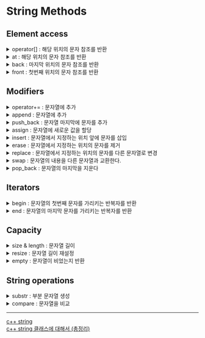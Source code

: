 # String Methods


## Element access

<details>
<summary>operator[] : 해당 위치의 문자 참조를 반환</summary>

```cpp
char& operator[] (size_t pos);

// pos : 문자의 위치
// 반환 : 문자열의 지정된 위치에 있는 문자
```

</details>  

<details>
<summary>at : 해당 위치의 문자 참조를 반환</summary>

```cpp
char& at (size_t pos);

// pos : 문자의 위치, 문자의 위치가 아니면 out_of_range 예외가 발생
// 반환 : 문자열의 지정된 위치에 있는 문자
```

</details>  

<details>
<summary>back : 마지막 위치의 문자 참조를 반환</summary>

```cpp
char& back ();

// 반환 : 문자열의 마지막 위치에 있는 문자
```

</details>  

<details>
<summary>front : 첫번째 위치의 문자 참조를 반환</summary>

```cpp
char& front ();

// 반환 : 문자열의 첫번째 위치에 있는 문자
```

</details>  


## Modifiers

<details>
<summary>operator+= : 문자열에 추가</summary>

```cpp
string& operator+= (const string& str); // string (1)
string& operator+= (const char* s); // c-string(2)
string& operator+= (char c); // character (3)

// str : 복사되어 마지막에 붙는 문자열
// s : 복사되어 마지막에 붙는 null로 끝나는 문자 시퀀스 포인터
// c : 문자열의 값에 추가되는 문자
// 반환 : *this
```

</details>  

<details>
<summary>append : 문자열에 추가</summary>

```cpp
// string (1)	
string& append (const string& str);

// substring (2)	
string& append (const string& str, size_t subpos, size_t sublen);

// c-string (3)	
string& append (const char* s);

// buffer (4)	
string& append (const char* s, size_t n);

// fill (5)	
string& append (size_t n, char c);

// range (6)	
template <class InputIterator>
   string& append (InputIterator first, InputIterator last);

// str : 추가하려는 다른 문자열 
// subpos : 복사되는 부분 문자열의 첫번째 문자 위치
// sublen : 복사할 부분 문자열의 길이
// s : 문자 배열의 포인터
// n : 복사하려는 문자의 개수
// c : 문자 값, n번 반복
// first, last : Input iterators에서 첫번째와 마지막 위치
// il : initializer_list 객체
// 반환 : *this

```

## Example

```cpp
// appending to string
#include <iostream>
#include <string>

int main ()
{
  std::string str;
  std::string str2="Writing ";
  std::string str3="print 10 and then 5 more";

  // used in the same order as described above:
  str.append(str2);                       // "Writing "
  str.append(str3,6,3);                   // "10 "
  str.append("dots are cool",5);          // "dots "
  str.append("here: ");                   // "here: "
  str.append(10u,'.');                    // ".........."
  str.append(str3.begin()+8,str3.end());  // " and then 5 more"
  str.append<int>(5,0x2E);                // "....."

  std::cout << str << '\n';
  return 0;
}

/* output

Writing 10 dots here: .......... and then 5 more.....

*/
```

</details>  

<details>
<summary>push_back : 문자열 마지막에 문자를 추가</summary>

```cpp
void push_back (char c);

// c : 문자열에 추가되는 문자
// 반환 : 없음
```

</details>

</details>  

<details>
<summary>assign : 문자열에 새로운 값을 할당</summary>

```cpp
// string (1)	
string& assign (const string& str);

// substring (2)	
string& assign (const string& str, size_t subpos, size_t sublen);

// c-string (3)	
string& assign (const char* s);

// buffer (4)	
string& assign (const char* s, size_t n);

// fill (5)	
string& assign (size_t n, char c);

// range (6)	
template <class InputIterator>
   string& assign (InputIterator first, InputIterator last);

// str : 추가하려는 다른 문자열 
// subpos : 복사되는 부분 문자열의 첫번째 문자 위치
// sublen : 복사할 부분 문자열의 길이
// s : 문자 배열의 포인터
// n : 복사하려는 문자의 개수
// c : 문자 값, n번 반복
// first, last : Input iterators에서 첫번째와 마지막 위치
// il : initializer_list 객체
// 반환 : *this
```

## Example  

```cpp
// string::assign
#include <iostream>
#include <string>

int main ()
{
  std::string str;
  std::string base="The quick brown fox jumps over a lazy dog.";

  // used in the same order as described above:

  str.assign(base);
  std::cout << str << '\n';

  str.assign(base,10,9);
  std::cout << str << '\n';         // "brown fox"

  str.assign("pangrams are cool",7);
  std::cout << str << '\n';         // "pangram"

  str.assign("c-string");
  std::cout << str << '\n';         // "c-string"

  str.assign(10,'*');
  std::cout << str << '\n';         // "**********"

  str.assign<int>(10,0x2D);
  std::cout << str << '\n';         // "----------"

  str.assign(base.begin()+16,base.end()-12);
  std::cout << str << '\n';         // "fox jumps over"

  return 0;
}

/* output

The quick brown fox jumps over a lazy dog.
brown fox
pangram
c-string
**********
----------
fox jumps over

*/
```
</details>

<details>
<summary>insert : 문자열에서 지정하는 위치 앞에 문자를 삽입</summary>

```cpp
// string (1)	
 string& insert (size_t pos, const string& str);

// substring (2)	
 string& insert (size_t pos, const string& str, size_t subpos, size_t sublen);

// c-string (3)	
 string& insert (size_t pos, const char* s);

// buffer (4)	
 string& insert (size_t pos, const char* s, size_t n);

// fill (5)	
 string& insert (size_t pos, size_t n, char c);
    void insert (iterator p, size_t n, char c);

// single character (6)	
iterator insert (iterator p, char c);

// range (7)	
template <class InputIterator>
   void insert (iterator p, InputIterator first, InputIterator last);
   
// str : 추가하려는 다른 문자열 
// subpos : 복사되는 부분 문자열의 첫번째 문자 위치
// sublen : 복사할 부분 문자열의 길이
// s : 문자 배열의 포인터
// n : 복사하려는 문자의 개수
// c : 문자 값, n번 반복
// first, last : Input iterators에서 첫번째와 마지막 위치
// il : initializer_list 객체
// 반환 : 문자열 참조를 반환하는 경우에는 *this, 
// 반복자를 반환하는 경우에는 삽입된 첫번째 문자를 가리키는 반복자
```

## Example

```cpp
// inserting into a string
#include <iostream>
#include <string>

int main ()
{
  std::string str="to be question";
  std::string str2="the ";
  std::string str3="or not to be";
  std::string::iterator it;

  // used in the same order as described above:
  str.insert(6,str2);                 // to be (the )question
  str.insert(6,str3,3,4);             // to be (not )the question
  str.insert(10,"that is cool",8);    // to be not (that is )the question
  str.insert(10,"to be ");            // to be not (to be )that is the question
  str.insert(15,1,':');               // to be not to be(:) that is the question
  it = str.insert(str.begin()+5,','); // to be(,) not to be: that is the question
  str.insert (str.end(),3,'.');       // to be, not to be: that is the question(...)
  str.insert (it+2,str3.begin(),str3.begin()+3); // (or )

  std::cout << str << '\n';
  return 0;
}

/* output

to be, or not to be: that is the question...

*/
```

</details>

<details>
<summary>erase : 문자열에서 지정하는 위치의 문자를 제거</summary>

```cpp
// sequence (1)	
 string& erase (size_t pos = 0, size_t len = npos);

// character (2)	
iterator erase (iterator p);

// range (3)	
     iterator erase (iterator first, iterator last);
	 
// pos : 지우기 시작하는 위치, 문자열 길이를 초과하면 out_of_range
// len : 지우려는 문자의 개수
// p : 제거될 문자 반복자
// first, last : 제거할 문자열 내의 범위를 지정하는 반복자
```

</details>

<details>
<summary>replace : 문자열에서 지정하는 위치의 문자를 다른 문자열로 변경</summary>

```cpp
// string (1)	
string& replace (size_t pos,  size_t len,  const string& str);
string& replace (iterator i1, iterator i2, const string& str);

// substring (2)	
string& replace (size_t pos,  size_t len,  const string& str,
                 size_t subpos, size_t sublen);

// c-string (3)	
string& replace (size_t pos,  size_t len,  const char* s);
string& replace (iterator i1, iterator i2, const char* s);

// buffer (4)	
string& replace (size_t pos,  size_t len,  const char* s, size_t n);
string& replace (iterator i1, iterator i2, const char* s, size_t n);

// fill (5)	
string& replace (size_t pos,  size_t len,  size_t n, char c);
string& replace (iterator i1, iterator i2, size_t n, char c);

// range (6)	
template <class InputIterator>
  string& replace (iterator i1, iterator i2,
                   InputIterator first, InputIterator last);
				   
// str : 복사될 다른 문자열 
// pos : 변경될 문자의 위치
// len : 변경될 문자의 개수
// subpos : 복사되는 부분 문자열의 첫번째 문자 위치
// sublen : 복사할 부분 문자열의 길이
// s : 문자 배열의 포인터
// n : 복사하려는 문자의 개수
// c : 문자 값, n번 반복
// first, last : Input iterators에서 첫번째와 마지막 위치
// il : initializer_list 객체
// 반환 : *this
```

## Example

```cpp
// replacing in a string
#include <iostream>
#include <string>

int main ()
{
  std::string base="this is a test string.";
  std::string str2="n example";
  std::string str3="sample phrase";
  std::string str4="useful.";

  // replace signatures used in the same order as described above:

  // Using positions:                 0123456789*123456789*12345
  std::string str=base;           // "this is a test string."
  str.replace(9,5,str2);          // "this is an example string." (1)
  str.replace(19,6,str3,7,6);     // "this is an example phrase." (2)
  str.replace(8,10,"just a");     // "this is just a phrase."     (3)
  str.replace(8,6,"a shorty",7);  // "this is a short phrase."    (4)
  str.replace(22,1,3,'!');        // "this is a short phrase!!!"  (5)

  // Using iterators:                                               0123456789*123456789*
  str.replace(str.begin(),str.end()-3,str3);                    // "sample phrase!!!"      (1)
  str.replace(str.begin(),str.begin()+6,"replace");             // "replace phrase!!!"     (3)
  str.replace(str.begin()+8,str.begin()+14,"is coolness",7);    // "replace is cool!!!"    (4)
  str.replace(str.begin()+12,str.end()-4,4,'o');                // "replace is cooool!!!"  (5)
  str.replace(str.begin()+11,str.end(),str4.begin(),str4.end());// "replace is useful."    (6)
  std::cout << str << '\n';
  return 0;
}

/* output

replace is useful.

*/
```

</details>

<details>
<summary>swap : 문자열의 내용을 다른 문자열과 교환한다.</summary>

```cpp
void swap (string& str);

// str : 교환할 다른 문자열
// 반환 : 없음
```

## Example

```cpp
// swap strings
#include <iostream>
#include <string>

main ()
{
  std::string buyer ("money");
  std::string seller ("goods");

  std::cout << "Before the swap, buyer has " << buyer;
  std::cout << " and seller has " << seller << '\n';

  seller.swap (buyer);

  std::cout << " After the swap, buyer has " << buyer;
  std::cout << " and seller has " << seller << '\n';

  return 0;
}

/* output 

Before the swap, buyer has money and seller has goods
 After the swap, buyer has goods and seller has money

*/
```

</details>

<details>
<summary>pop_back : 문자열의 마지막을 지운다</summary>

```cpp
void pop_back();

// 반환 : 없음
```

## Example

```cpp
// string::pop_back
#include <iostream>
#include <string>

int main ()
{
  std::string str ("hello world!");
  str.pop_back();
  std::cout << str << '\n';
  return 0;
}

/* output 

hello world

*/
```

</details>

## Iterators

<details>
<summary>begin : 문자열의 첫번째 문자를 가리키는 반복자를 반환</summary>

```cpp
iterator begin();

// 반환 : 문자열의 첫번째 문자를 가리키는 반복자
```

## Example

```cpp
// string::begin/end
#include <iostream>
#include <string>

int main ()
{
  std::string str ("Test string");
  for ( std::string::iterator it=str.begin(); it!=str.end(); ++it)
    std::cout << *it;
  std::cout << '\n';

  return 0;
}

/* output 

Test string

*/
```

</details>

<details>
<summary>end : 문자열의 마지막 문자를 가리키는 반복자를 반환</summary>

```cpp
iterator end();

// 반환 : 문자열의 마지막 문자를 가리키는 반복자
```

## Example

```cpp
// string::begin/end
#include <iostream>
#include <string>

int main ()
{
  std::string str ("Test string");
  for ( std::string::iterator it=str.begin(); it!=str.end(); ++it)
    std::cout << *it;
  std::cout << '\n';

  return 0;
}

/* output 

Test string

*/
```

</details>

## Capacity

<details>
<summary>size & length : 문자열 길이</summary>

string::size와 string::length는 정확히 동일한 값을 반환한다.

```cpp
size_t size() const;
size_t length() const;

// 반환 : 문자열 바이트 수
```

## Example

```cpp
// string::size
#include <iostream>
#include <string>

int main ()
{
  std::string str ("Test string");
  std::cout << "The size of str is " << str.size() << " bytes.\n";
  return 0;
}

/* output 
The size of str is 11 bytes
*/
```

</details>

<details>
<summary>resize : 문자열 길이 재설정</summary>

문자열의 길이를 변경한다.  
n이 현재 문자열 길이보다 작으면 n번째 이후의 문자는 제거되며 길이가 줄어든다.  
n이 현재 문자열 길이보다 크다면 필요한 만큼 문자를 삽입하여 내용을 확장한다.  
c가 지정되었으면 c가 복사되고, 아니라면 null이 복사된다.

```cpp
void resize (size_t n);
void resize (size_t n, char c);

// n : 새 문자열 길이
// c : 새로운 공간에 넣을 문자
// 반환 : 없음
```

</details>

<details>
<summary>empty : 문자열이 비었는지 반환</summary>

```cpp
bool empty() const;

// 반환 : 문자열 길이가 0이라면 true, 아니라면 false
```

</details>

## String operations

<details>
<summary>substr : 부분 문자열 생성</summary>

```cpp
string substr (size_t pos = 0, size_t len = npos) const;

// pos : 부분 문자열로 복제될 첫번째 문자 위치, 
// 문자열 길이과 같다면 함수는 빈 문자열을 반환하고, 
// 문자열 길이보다 크다면 out_of_range
// len : 부분 문자열에 포함될 문자의 개수
// 반환 : 부분 문자열인 문자열
```

## Example

```cpp
// string::substr
#include <iostream>
#include <string>

int main ()
{
  std::string str="We think in generalities, but we live in details.";
                                           // (quoting Alfred N. Whitehead)

  std::string str2 = str.substr (3,5);     // "think"

  std::size_t pos = str.find("live");      // position of "live" in str

  std::string str3 = str.substr (pos);     // get from "live" to the end

  std::cout << str2 << ' ' << str3 << '\n';

  return 0;
}

/* output 
think live in details.
*/
```

</details>

<details>
<summary>compare : 문자열을 비교</summary>

```cpp
// string (1)	
int compare (const string& str) const;

// substrings (2)	
int compare (size_t pos, size_t len, const string& str) const;
int compare (size_t pos, size_t len, const string& str,
             size_t subpos, size_t sublen) const;

// c-string (3)	
int compare (const char* s) const;
int compare (size_t pos, size_t len, const char* s) const;

// buffer (4)	
int compare (size_t pos, size_t len, const char* s, size_t n) const;

// str : 비교하려는 다른 문자열
// pos : 비교를 시작하는 첫번째 문자열 위치
// len : 비교하는 문자열 길이
// subpos, sublen : 위의 pos, len과 같음
// s : 문자 배열의 포인터
// n : 비교하는 문자 개수
// 반환 : 문자열 간의 관계를 나타내는 부호있는 정수
```

## Example

```cpp
// comparing apples with apples
#include <iostream>
#include <string>

int main ()
{
  std::string str1 ("green apple");
  std::string str2 ("red apple");

  if (str1.compare(str2) != 0)
    std::cout << str1 << " is not " << str2 << '\n';

  if (str1.compare(6,5,"apple") == 0)
    std::cout << "still, " << str1 << " is an apple\n";

  if (str2.compare(str2.size()-5,5,"apple") == 0)
    std::cout << "and " << str2 << " is also an apple\n";

  if (str1.compare(6,5,str2,4,5) == 0)
    std::cout << "therefore, both are apples\n";

  return 0;
}

/* output 
green apple is not red apple
still, green apple is an apple
and red apple is also an apple
therefore, both are apples
*/
```

</details>

---

[c++ string](https://www.cplusplus.com/reference/string/string/)  
[c++ string 클래스에 대해서 (총정리)](https://blockdmask.tistory.com/338)  
